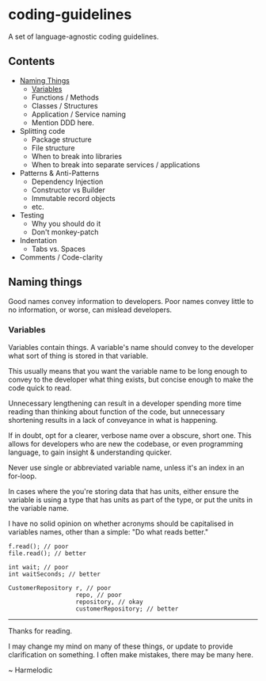 # coding-guidelines

A set of language-agnostic coding guidelines.

## Contents

- [Naming Things](#Naming-things)
  - [Variables](#Variables)
  - Functions / Methods
  - Classes / Structures
  - Application / Service naming
  - Mention DDD here.
- Splitting code
  - Package structure
  - File structure
  - When to break into libraries
  - When to break into separate services / applications
- Patterns & Anti-Patterns
  - Dependency Injection
  - Constructor vs Builder
  - Immutable record objects
  - etc.
- Testing
  - Why you should do it
  - Don't monkey-patch
- Indentation
  - Tabs vs. Spaces
- Comments / Code-clarity

## Naming things

Good names convey information to developers. Poor names convey little to no information, or worse, can mislead developers.

### Variables

Variables contain things. A variable's name should convey to the developer what sort of thing is stored in that variable.

This usually means that you want the variable name to be long enough to convey to the developer what thing exists, but concise enough to make the code quick to read.

Unnecessary lengthening can result in a developer spending more time reading than thinking about function of the code, but unnecessary shortening results in a lack of conveyance in what is happening.

If in doubt, opt for a clearer, verbose name over a obscure, short one. This allows for developers who are new the codebase, or even programming language, to gain insight & understanding quicker.

Never use single or abbreviated variable name, unless it's an index in an for-loop.

In cases where the you're storing data that has units, either ensure the variable is using a type that has units as part of the type, or put the units in the variable name.

I have no solid opinion on whether acronyms should be capitalised in variables names, other than a simple: "Do what reads better."

```
f.read(); // poor
file.read(); // better

int wait; // poor
int waitSeconds; // better

CustomerRepository r, // poor
                   repo, // poor
                   repository, // okay
                   customerRepository; // better
```

---

Thanks for reading.

I may change my mind on many of these things, or update to provide clarification on something. I often make mistakes, there may be many here.

~ Harmelodic
